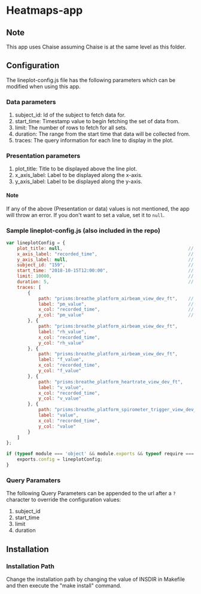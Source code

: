 # Heatmaps-app
## Note
This app uses Chaise assuming Chaise is at the same level as this folder.

## Configuration
The lineplot-config.js file has the following parameters which can be modified when using this app.

### Data parameters
1. subject_id: Id of the subject to fetch data for.
2. start_time: Timestamp value to begin fetching the set of data from.
3. limit: The number of rows to fetch for all sets.
4. duration: The range from the start time that data will be collected from.
5. traces: The query information for each line to display in the plot.

### Presentation parameters
1. plot_title: Title to be displayed above the line plot.
2. x_axis_label: Label to be displayed along the x-axis.
3. y_axis_label: Label to be displayed along the y-axis.

#### Note
If any of the above (Presentation or data) values is not mentioned, the app will throw an error. If you don't want to set a value, set it to `null`.

### Sample lineplot-config.js (also included in the repo)
```javascript
var lineplotConfig = {
    plot_title: null,                                               // plot title
    x_axis_label: "recorded_time",                                  // plot x axis label
    y_axis_label: null,                                             // plot y axis label
    subject_id: "159",                                              // identifier for the subject to get data from
    start_time: "2018-10-15T12:00:00",                              // the value to begin querying data from
    limit: 10000,                                                   // how many data rows you want
    duration: 5,                                                    // timeframe in hours after start_time to collect data from
    traces: [
        {
            path: "prisms:breathe_platform_airbeam_view_dev_ft",    // schema:table and then anything else
            label: "pm_value",                                      // name of trace in legend
            x_col: "recorded_time",                                 // column name to use for x values
            y_col: "pm_value"                                       // column name to use for y values
        }, {
            path: "prisms:breathe_platform_airbeam_view_dev_ft",
            label: "rh_value",
            x_col: "recorded_time",
            y_col: "rh_value"
        }, {
            path: "prisms:breathe_platform_airbeam_view_dev_ft",
            label: "f_value",
            x_col: "recorded_time",
            y_col: "f_value"
        }, {
            path: "prisms:breathe_platform_heartrate_view_dev_ft",
            label: "v_value",
            x_col: "recorded_time",
            y_col: "v_value"
        }, {
            path: "prisms:breathe_platform_spirometer_trigger_view_dev_ft",
            label: "value",
            x_col: "recorded_time",
            y_col: "value"
        }
    ]
};

if (typeof module === 'object' && module.exports && typeof require === 'function') {
    exports.config = lineplotConfig;
}
```

### Query Paramaters
The following Query Parameters can be appended to the url after a `?` character to override the configuration values:
1. subject_id
2. start_time
3. limit
4. duration

## Installation

### Installation Path
Change the installation path by changing the value of INSDIR in Makefile and then execute the "make install" command.
